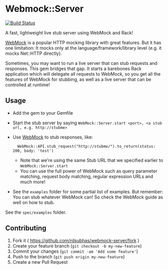 # Webmock::Server

[![Build Status](https://travis-ci.org/rdsubhas/webmock-server.svg?branch=master)](https://travis-ci.org/rdsubhas/webmock-server)

A fast, lightweight live stub server using WebMock and Rack!

[WebMock](https://github.com/bblimke/webmock) is a popular HTTP mocking library with great features. But it has one limitation: It mocks only at the language/framework/library level (e.g. it mocks Net::HTTP directly).

Sometimes, you may want to run a live server that can stub requests and responses. This gem bridges that gap. It starts a barebones Rack application which will delegate all requests to WebMock, so you get all the features of WebMock for stubbing, as well as a live server that can be controlled at runtime!

## Usage

* Add the gem to your Gemfile
* Start the stub server by saying `WebMock::Server.start <port>, <a stub url, e.g. http://stubme>`
* Use [WebMock](https://github.com/bblimke/webmock) to stub responses, like:

        WebMock::API.stub_request("http://stubme/").to_return(status: 200, body: 'test')

  * Note that we're using the same Stub URL that we specified earlier to `WebMock::Server.start`
  * You can use the full power of WebMock such as query parameter matching, request body matching, regular expression URLs and much more!

* See the `examples` folder for some partial list of examples. But remember: You can stub whatever WebMock can! So check the WebMock guide as well on how to stub.

See the `spec/examples` folder.

## Contributing

1. Fork it ( https://github.com/rdsubhas/webmock-server/fork )
2. Create your feature branch (`git checkout -b my-new-feature`)
3. Commit your changes (`git commit -am 'Add some feature'`)
4. Push to the branch (`git push origin my-new-feature`)
5. Create a new Pull Request
